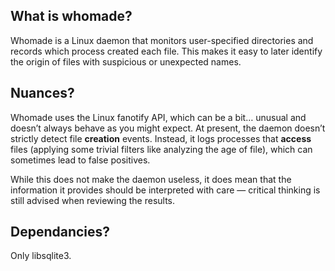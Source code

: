 ## What is whomade?

Whomade is a Linux daemon that monitors user-specified directories and records 
which process created each file. This makes it easy to later identify the origin 
of files with suspicious or unexpected names.

## Nuances?

Whomade uses the Linux fanotify API, which can be a bit… unusual and doesn’t 
always behave as you might expect. At present, the daemon doesn’t strictly 
detect file **creation** events. Instead, it logs processes that **access** 
files (applying some trivial filters like analyzing the age of file), which can 
sometimes lead to false positives.

While this does not make the daemon useless, it does mean that the information 
it provides should be interpreted with care — critical thinking is still 
advised when reviewing the results.

## Dependancies?

Only libsqlite3.
